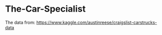 # The-Car-Specialist

The data from:  https://www.kaggle.com/austinreese/craigslist-carstrucks-data
